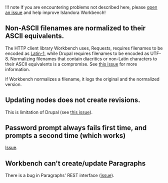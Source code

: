 
!!! note
    If you are encountering problems not described here, please [open an issue](https://github.com/mjordan/islandora_workbench/issues) and help improve Islandora Workbench!

## Non-ASCII filenames are normalized to their ASCII equivalents.

The HTTP client library Workbench uses, Requests, requires filenames to be encoded as [Latin-1](https://github.com/psf/requests/issues/4218), while Drupal requires filenames to be encoded as UTF-8. Normalizing filenames that contain diacritics or non-Latin characters to their ASCII equivalents is a compromise. See [this issue](https://github.com/mjordan/islandora_workbench/issues/192) for more information.

If Workbench normalizes a filename, it logs the original and the normalized version.

## Updating nodes does not create revisions.

This is limitation of Drupal (see [this issue](https://github.com/Islandora/documentation/issues/1485)).

## Password prompt always fails first time, and prompts a second time (which works)

[Issue](https://github.com/mjordan/islandora_workbench/issues/450).

## Workbench can't create/update Paragraphs

There is a bug in Paragraphs' REST interface ([issue](https://github.com/mjordan/islandora_workbench/issues/292)).

